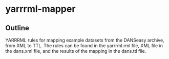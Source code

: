 yarrrml-mapper
===========================

Outline
-------

YARRRML rules for mapping example datasets from the DANSeasy archive, from XML to TTL.
The rules can be found in the yarrrml.rml file, XML file in the dans.xml file,
and the results of the mapping in the dans.ttl file.
